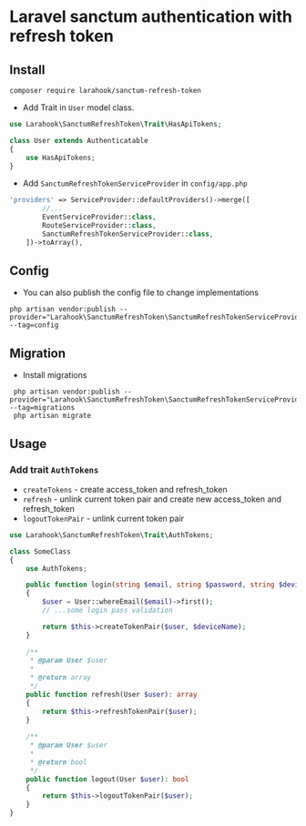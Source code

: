 # Laravel sanctum authentication with refresh token

## Install
```composer
composer require larahook/sanctum-refresh-token
```
- Add Trait in `User` model class.
```php
use Larahook\SanctumRefreshToken\Trait\HasApiTokens;

class User extends Authenticatable
{
    use HasApiTokens;
}
```


- Add `SanctumRefreshTokenServiceProvider` in `config/app.php`
```php
'providers' => ServiceProvider::defaultProviders()->merge([
        //...
        EventServiceProvider::class,
        RouteServiceProvider::class,
        SanctumRefreshTokenServiceProvider::class,
    ])->toArray(),
```


## Config
- You can also publish the config file to change implementations
```composer
php artisan vendor:publish --provider="Larahook\SanctumRefreshToken\SanctumRefreshTokenServiceProvider" --tag=config
```
## Migration
- Install migrations
```composer
 php artisan vendor:publish --provider="Larahook\SanctumRefreshToken\SanctumRefreshTokenServiceProvider" --tag=migrations
 php artisan migrate 
```

## Usage
### Add trait `AuthTokens`
- `createTokens` - create access_token and refresh_token
- `refresh` - unlink current token pair and create new access_token and refresh_token
- `logoutTokenPair` - unlink current token pair
```php
use Larahook\SanctumRefreshToken\Trait\AuthTokens;

class SomeClass
{
    use AuthTokens;

    public function login(string $email, string $password, string $deviceName): array
    {
        $user = User::whereEmail($email)->first();
        // ...some login pass validation

        return $this->createTokenPair($user, $deviceName);
    }
    
    /**
     * @param User $user
     *
     * @return array
     */
    public function refresh(User $user): array
    {
        return $this->refreshTokenPair($user);
    }
    
    /**
     * @param User $user
     *
     * @return bool
     */
    public function logout(User $user): bool
    {
        return $this->logoutTokenPair($user);
    }
}
```
